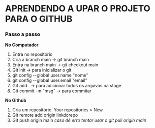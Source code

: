 # APRENDENDO A UPAR O PROJETO PARA O GITHUB
### Passo a passo

**No Computador**
1. Entra no repositório
2. Cria a branch main -> git branch main
3. Entra na branch main -> git checkout main
4. Git init -> para inicializar o git
5. git config --global user.name "nome" 
6. git config --global user.email "email"
7. Git add . -> para adicionar todos os arquivos na stage
8. Git commit -m "msg" -> para commitar 



**No Github**

1. Cria um repositório:
   Your repositories > New 
2. Git remote add origin linkdorepo
3. Git push origin main 
    *caso dê erro tentar usar o git pull origin main*


